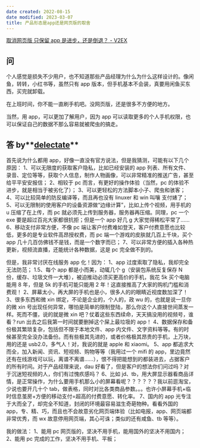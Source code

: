 ```yaml
---
date created: 2022-08-15
date modified: 2023-03-07
title: 产品形态是app还是网页版的取舍
---
```


[取消网页版 只保留 app 是进步，还是倒退？ - V2EX](https://www.v2ex.com/t/872844#reply22)

## 问

个人感觉是损失不少用户，也不知道那些产品经理为什么为什么这样设计的。像闲鱼，转转，小红书等，虽然只有 app 版本，但手机基本不会装，真要用闲鱼买东西，买完就卸载。

在上班时间，你不能一直刷手机吧。没网页版，还是很多不方便的地方。

当然，用 app，可以更加了解用户，因为 app 可以读取更多的个人手机权限，也可以保证自己的数据不那么容易就被爬虫的搞走。

## 答 by**[delectate](https://www.v2ex.com/member/delectate)**

首先说为什么都用 app，好像一直没有官方说法，但是我猜测，可能有以下几个原因：
1、可以无限度的获取客户隐私，比如已经安装的 app 列表、所有文件、录音、定位等等，获取个人信息，制作人物画像，可以非常精准的推送广告，甚至给平平安安报信；
2、相较于 pc 而言，有更好的操作体验（当然，pc 的体验不进步，就是相当于被劣化了）；
3、可以更轻松的方法脚本小子、爬虫和骇客；
4、可以比较简单的防反编译等，而且再也没有 linuxer 和 win 叫嚷 支付婊了；
5、可以无限制的使用客户的设备资源做“边缘计算”，比如上传个视频，用手机的 u 压缩了在上传，而 pc 就必须先上传到服务器，服务器再压缩。同理，pc 一个 exe 要是超过百兆大家都很抗拒；但是一个 app 好几 g 大家觉得稀松平常了……  
6、移动支付非常方便，不像 pc 端让客户付费难如登天，客户付费意愿也比较低，更多的是专业软件高昂授权费，而 pc 端一个游戏的皮肤就几百上千块，买个 app 几十几百仿佛钱不是钱，而是一个数字而已；
7、可以非常方便的插入各种热更新，视频流直播，还能统计各种数据，这是 pc 完全做不到的。

但是，我非常讨厌在线服务 app 化！因为：
1、app 过度索取了隐私，我却完全无法防范；
1.5、每个 app 都是小而美，动辄几个 g（安装包系统反复保存 N 份，缓存、垃圾文件一大堆），被迫推动必须买更高价的手机，我花 5k 买个电脑能用 8 年，但是 5k 的手机可能只能用 2 年！这直接推高了大家的购机门槛和消费观！
2、屏幕太小，再大屏的手机也是小，很多人的的眼睛近视度数加深了！
3、很多东西和微 xin 绑定，不论是企业的，个人的，政 wu 的，也就是说一旦你的微 xin 号出现任何异常，哪怕是简单的限制登陆，那么你这个人直接世间蒸发一样。死而不僵，说的就是微 xin 吧？仗着这些东西续命，天天搞没用的视频号，谁看？run 出去之后我第一时间就要删掉这个屎上最垃圾的 app！
4、数据保存和备份极其繁琐复杂，包括但不限于本地文件、app 内文件、文字资料等等。有的时候甚至完全没办法备份。而有些极其先进的，或者价格极其昂贵的手机，上万块，用的还是 usb2.0，多气人！对，我说的就是 apple 和 xiaomi。
5、app 都追求大而全，加入新闻、资讯、短视频、购物等等（我用过一个 mifi 的 app，里边竟然还有在线游戏可以玩，离谱不离谱……），恨不得把能想到的都装进去，占据客户的所有时间。对于产品经理来说，dau 好看了，但是客户的想法你们问过吗？对于沉迷短视频的人，你们有过愧疚感吗？
6、比如 jd、tb，用大屏显示器看商品详情，是正常操作，为什么要用手机那么小的屏幕看呢？？？？？？我以前逛淘宝，少说也要开几十个 tab，做表格，同时对比各类商品参数。。。也许小屏幕手机+临时信息茧房+方便的移动支付=超高的付费意愿、转化率。
7、国内的 app 光专注于大而全了，却完全不知道，封闭的环境最容易滋生奇葩物种。看看外国的 app，专、精、巧，而且也不会故意劣化网页端体验（比如电报，app、网页端都非常优秀，而 wx 故意停用网页端，其心可诛；类似的还有咸鱼、tb 等等）。

我的做法：
1、能用 pc 网页版的，坚决不用手机，能用国外的坚决不用国内；
2、能用 pc 完成的工作，坚决不用手机、平板；
